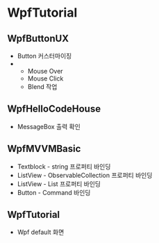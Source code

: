 # WpfTutorial
<h2>WpfButtonUX</h2>
<ul>
  <li>Button 커스터마이징</li>
  <li> <ul> <li> Mouse Over </li> <li> Mouse Click </li> <li> Blend 작업 </li> </ul> </li>
</ul>
<h2>WpfHelloCodeHouse</h2>
<ul>
  <li>MessageBox 출력 확인</li>
</ul>
<h2>WpfMVVMBasic</h2>
<ul>
  <li>Textblock - string 프로퍼티 바인딩</li>
  <li>ListView - ObservableCollection<string> 프로퍼티 바인딩</li>
  <li>ListView - List<string> 프로퍼티 바인딩</li>
  <li>Button - Command 바인딩</li>
</ul>
<h2>WpfTutorial</h2>
<ul>
  <li>Wpf default 화면</li>
